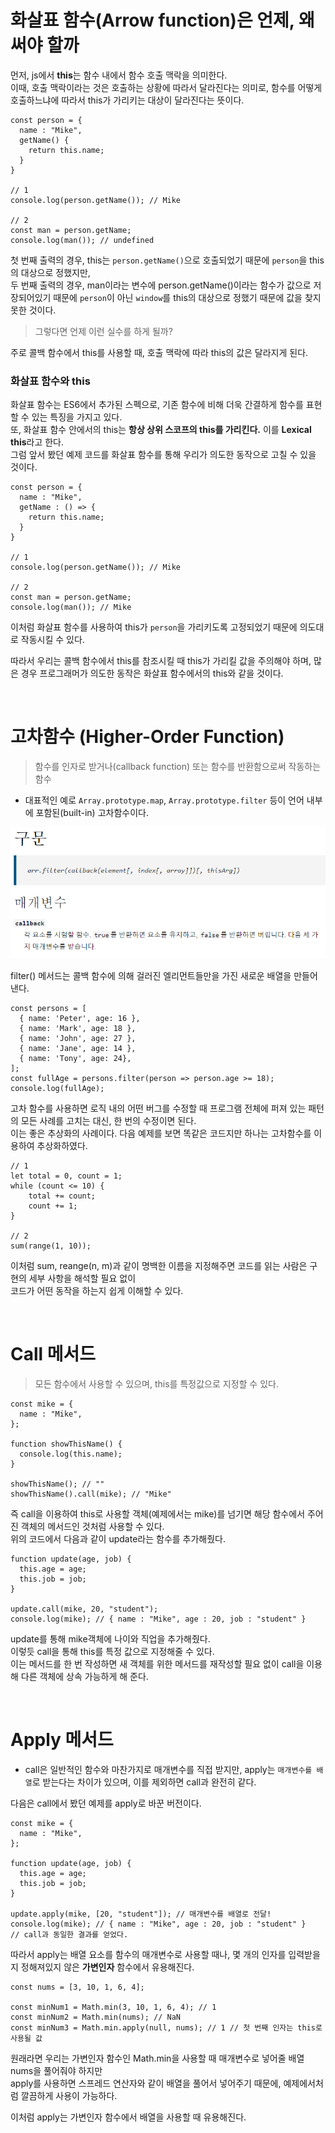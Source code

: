 # 화살표 함수(Arrow function)은 언제, 왜 써야 할까

먼저, js에서 **this**는 함수 내에서 함수 호출 맥락을 의미한다. <br />
이때, 호출 맥락이라는 것은 호출하는 상황에 따라서 달라진다는 의미로, 함수를 어떻게 호출하느냐에 따라서 this가 가리키는 대상이 달라진다는 뜻이다.

```
const person = {
  name : "Mike",
  getName() {
    return this.name;
  }
}

// 1
console.log(person.getName()); // Mike

// 2
const man = person.getName;
console.log(man()); // undefined
```

첫 번째 출력의 경우, this는 `person.getName()`으로 호출되었기 때문에 `person`을 this의 대상으로 정했지만, <br />
두 번째 출력의 경우, man이라는 변수에 person.getName()이라는 함수가 값으로 저장되어있기 때문에 `person`이 아닌 `window`를 this의 대상으로 정했기 때문에 값을 찾지 못한 것이다. <br />

> 그렇다면 언제 이런 실수를 하게 될까?

주로 콜백 함수에서 this를 사용할 때, 호출 맥락에 따라 this의 값은 달라지게 된다. <br />

### 화살표 함수와 this

화살표 함수는 ES6에서 추가된 스펙으로, 기존 함수에 비해 더욱 간결하게 함수를 표현할 수 있는 특징을 가지고 있다. <br />
또, 화살표 함수 안에서의 this는 **항상 상위 스코프의 this를 가리킨다.** 이를 **Lexical this**라고 한다. <br />
그럼 앞서 봤던 예제 코드를 화살표 함수를 통해 우리가 의도한 동작으로 고칠 수 있을 것이다.

```
const person = {
  name : "Mike",
  getName : () => {
    return this.name;
  }
}

// 1
console.log(person.getName()); // Mike

// 2
const man = person.getName;
console.log(man()); // Mike
```

이처럼 화살표 함수를 사용하여 this가 `person`을 가리키도록 고정되었기 때문에 의도대로 작동시킬 수 있다.

따라서 우리는 콜백 함수에서 this를 참조시킬 때 this가 가리킬 값을 주의해야 하며, 많은 경우 프로그래머가 의도한 동작은 화살표 함수에서의 this와 같을 것이다.

<br />

# 고차함수 (Higher-Order Function)

> 함수를 인자로 받거나(callback function) 또는 함수를 반환함으로써 작동하는 함수

- 대표적인 예로 `Array.prototype.map`, `Array.prototype.filter` 등이 언어 내부에 포함된(built-in) 고차함수이다.

![Higher-Order](./img/higher-order.png)

filter() 메서드는 콜백 함수에 의해 걸러진 엘리먼트들만을 가진 새로운 배열을 만들어 낸다.

```
const persons = [
  { name: 'Peter', age: 16 },
  { name: 'Mark', age: 18 },
  { name: 'John', age: 27 },
  { name: 'Jane', age: 14 },
  { name: 'Tony', age: 24},
];
const fullAge = persons.filter(person => person.age >= 18);
console.log(fullAge);
```

고차 함수를 사용하면 로직 내의 어떤 버그를 수정할 때 프로그램 전체에 퍼져 있는 패턴의 모든 사례를 고치는 대신, 한 번의 수정이면 된다. <br />
이는 좋은 추상화의 사례이다. 다음 예제를 보면 똑같은 코드지만 하나는 고차함수를 이용하여 추상화하였다.

```
// 1
let total = 0, count = 1;
while (count <= 10) {
    total += count;
    count += 1;
}

// 2
sum(range(1, 10));
```

이처럼 sum, reange(n, m)과 같이 명백한 이름을 지정해주면 코드를 읽는 사람은 구현의 세부 사항을 해석할 필요 없이<br />
코드가 어떤 동작을 하는지 쉽게 이해할 수 있다.

<br />

# Call 메서드

> 모든 함수에서 사용할 수 있으며, this를 특정값으로 지정할 수 있다.

```
const mike = {
  name : "Mike",
};

function showThisName() {
  console.log(this.name);
}

showThisName(); // ""
showThisName().call(mike); // "Mike"
```

즉 call을 이용하여 this로 사용할 객체(예제에서는 mike)를 넘기면 해당 함수에서 주어진 객체의 메서드인 것처럼 사용할 수 있다. <br />
위의 코드에서 다음과 같이 update라는 함수를 추가해줬다.

```
function update(age, job) {
  this.age = age;
  this.job = job;
}

update.call(mike, 20, "student");
console.log(mike); // { name : "Mike", age : 20, job : "student" }
```

update를 통해 mike객체에 나이와 직업을 추가해줬다. <br />
이렇듯 call을 통해 this를 특정 값으로 지정해줄 수 있다.<br />
이는 메서드를 한 번 작성하면 새 객체를 위한 메서드를 재작성할 필요 없이 call을 이용해 다른 객체에 상속 가능하게 해 준다.

<br />

# Apply 메서드

- call은 일반적인 함수와 마찬가지로 매개변수를 직접 받지만, apply는 `매개변수를 배열`로 받는다는 차이가 있으며, 이를 제외하면 call과 완전히 같다.

다음은 call에서 봤던 예제를 apply로 바꾼 버전이다.

```
const mike = {
  name : "Mike",
};

function update(age, job) {
  this.age = age;
  this.job = job;
}

update.apply(mike, [20, "student"]); // 매개변수를 배열로 전달!
console.log(mike); // { name : "Mike", age : 20, job : "student" }
// call과 동일한 결과를 얻었다.
```

따라서 apply는 배열 요소를 함수의 매개변수로 사용할 때나, 몇 개의 인자를 입력받을지 정해져있지 않은 **가변인자** 함수에서 유용해진다. <br />

```
const nums = [3, 10, 1, 6, 4];

const minNum1 = Math.min(3, 10, 1, 6, 4); // 1
const minNum2 = Math.min(nums); // NaN
const minNum3 = Math.min.apply(null, nums); // 1 // 첫 번째 인자는 this로 사용될 값
```

원래라면 우리는 가변인자 함수인 Math.min을 사용할 때 매개변수로 넣어줄 배열 nums을 풀어줘야 하지만<br />
apply를 사용하면 스프레드 연산자와 같이 배열을 풀어서 넣어주기 때문에, 예제에서처럼 깔끔하게 사용이 가능하다.<br />

이처럼 apply는 가변인자 함수에서 배열을 사용할 때 유용해진다.
